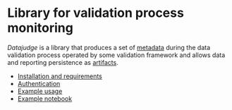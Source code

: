 # Library for validation process monitoring

*Datajudge* is a library that produces a set of [metadata](https://github.com/scc-digitalhub/validation-framework/blob/be5fa11f660b49e7239e60a8da08105f850f216d/library/docs/metadata.md) during the data validation process operated by some validation framework and allows data and reporting persistence as [artifacts](https://github.com/scc-digitalhub/validation-framework/blob/be5fa11f660b49e7239e60a8da08105f850f216d/library/docs/artifacts.md).

- [Installation and requirements](https://github.com/scc-digitalhub/validation-framework/blob/be5fa11f660b49e7239e60a8da08105f850f216d/library/docs/installation.md)
- [Authentication](https://github.com/scc-digitalhub/validation-framework/blob/be5fa11f660b49e7239e60a8da08105f850f216d/library/docs/authentication.md)
- [Example usage](https://github.com/scc-digitalhub/validation-framework/blob/be5fa11f660b49e7239e60a8da08105f850f216d/library/docs/example.md)
- [Example notebook](https://github.com/scc-digitalhub/validation-framework/blob/be5fa11f660b49e7239e60a8da08105f850f216d/library/basic_usage_example.ipynb)
